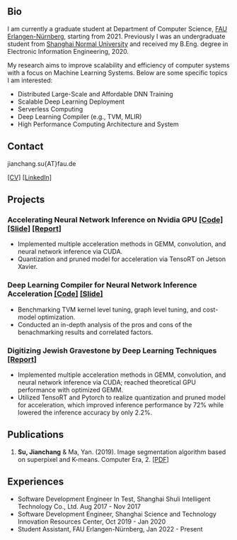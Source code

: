 ## Bio
I am currently a graduate student at Department of Computer Science, [FAU Erlangen-Nürnberg](https://www.fau.eu/), starting from 2021. Previously I was an undergraduate student from [Shanghai Normal University](https://english.shnu.edu.cn/) and received my B.Eng. degree in Electronic Information Engineering, 2020.

My research aims to improve scalability and efficiency of computer systems with a focus on Machine Learning Systems. Below are some specific topics I am interested:
* Distributed Large-Scale and Affordable DNN Training
* Scalable Deep Learning Deployment
* Serverless Computing
* Deep Learning Compiler (e.g., TVM, MLIR)
* High Performance Computing Architecture and System

## Contact
jianchang.su{AT}fau.de

[[CV]](https://github.com/jc-su/jc-su.github.io/raw/main/resources/CV_Jianchang.pdf)
[[LinkedIn]](https://www.linkedin.com/in/jcsu/)

## Projects
### Accelerating Neural Network Inference on Nvidia GPU [[Code]](https://github.com/jc-su/NN-Acceleration) [[Slide]](https://github.com/jc-su/jc-su.github.io/raw/main/resources/NN-Acc-Pre.pdf) [[Report]](https://github.com/jc-su/jc-su.github.io/raw/main/resources/RADL_GPU.pdf)
- Implemented multiple acceleration methods in GEMM, convolution, and neural network inference via CUDA.
- Quantization and pruned model for acceleration via TensoRT on Jetson Xavier.

### Deep Learning Compiler for  Neural Network Inference Acceleration [[Code]](https://github.com/jc-su/tvm_tensorrt_comparsion) [[Slide]](https://github.com/jc-su/jc-su.github.io/raw/main/resources/MAP_Project.pdf)
- Benchmarking TVM kernel level tuning, graph level tuning, and cost-model optimization.
- Conducted an in-depth analysis of the pros and cons of the benachmarking results and correlated factors.

### Digitizing Jewish Gravestone by Deep Learning Techniques  [[Report]](https://github.com/jc-su/jc-su.github.io/raw/main/resources/OCR.pdf)
- Implemented multiple acceleration methods in GEMM, convolution, and neural network inference via CUDA; reached theoretical GPU performance with optimized GEMM.
- Utilized TensoRT and Pytorch to realize quantization and pruned model for acceleration, which improved inference performance by 72% while lowered the inference accuracy by only 2.2%.

## Publications

1. **Su, Jianchang** & Ma, Yan. (2019). Image segmentation algorithm based on superpixel and K-means. Computer Era, 2. [[PDF]]()

## Experiences

- Software Development Engineer In Test, Shanghai Shuli Intelligent Technology Co., Ltd. Aug 2017 - Nov 2017
- Software Development Engineer, Shanghai Science and Technology Innovation Resources Center, Oct 2019 - Jan 2020
- Student Assistant, FAU Erlangen-Nürnberg, Jan 2022 - Present
